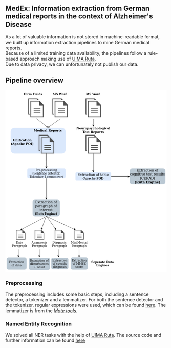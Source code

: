 ## MedEx: Information extraction from German medical reports in the context of Alzheimer's Disease

As a lot of valuable information is not stored in machine-readable format, we built up information extraction pipelines to mine German medical reports.  
Because of a limited training data availability, the pipelines follow a rule-based approach making use of [UIMA Ruta](https://uima.apache.org/ruta.html).    
Due to data privacy, we can unfortunately not publish our data.  

## Pipeline overview 
![](img/workflow.png)

### Preprocessing
The preprocessing includes some basic steps, including a sentence detector, a tokenizer and a lemmatizer. For both the sentence detector and the tokenizer, regular expressions were used, which can be found [here](/preprocessing). The lemmatizer is from the [*Mate tools*](https://www.ims.uni-stuttgart.de/en/research/resources/tools/matetools/). 

### Named Entity Recognition 
We solved all NER tasks with the help of [UIMA Ruta](https://uima.apache.org/ruta.html). The source code and further information can be found [here](/RutaRules) 


